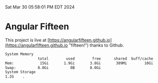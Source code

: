 Sat Mar 30 05:58:01 PM EDT 2024

# Angular Fifteen


This project is live at [https://angularfifteen.github.io](https://angularfifteen.github.io "fifteen!") thanks to Github.

```bash
System Memory
               total        used        free      shared  buff/cache   available
Mem:            15Gi       1.9Gi       3.8Gi       309Mi        10Gi        13Gi
Swap:          8.0Gi          0B       8.0Gi
System Storage
1.2G	.
